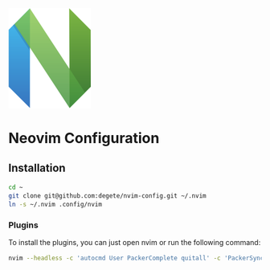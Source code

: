 ![neovim](nvim.png)

# Neovim Configuration

## Installation

```sh
cd ~
git clone git@github.com:degete/nvim-config.git ~/.nvim
ln -s ~/.nvim .config/nvim
```

### Plugins

To install the plugins, you can just open nvim or run the following command:

```sh
nvim --headless -c 'autocmd User PackerComplete quitall' -c 'PackerSync'
```